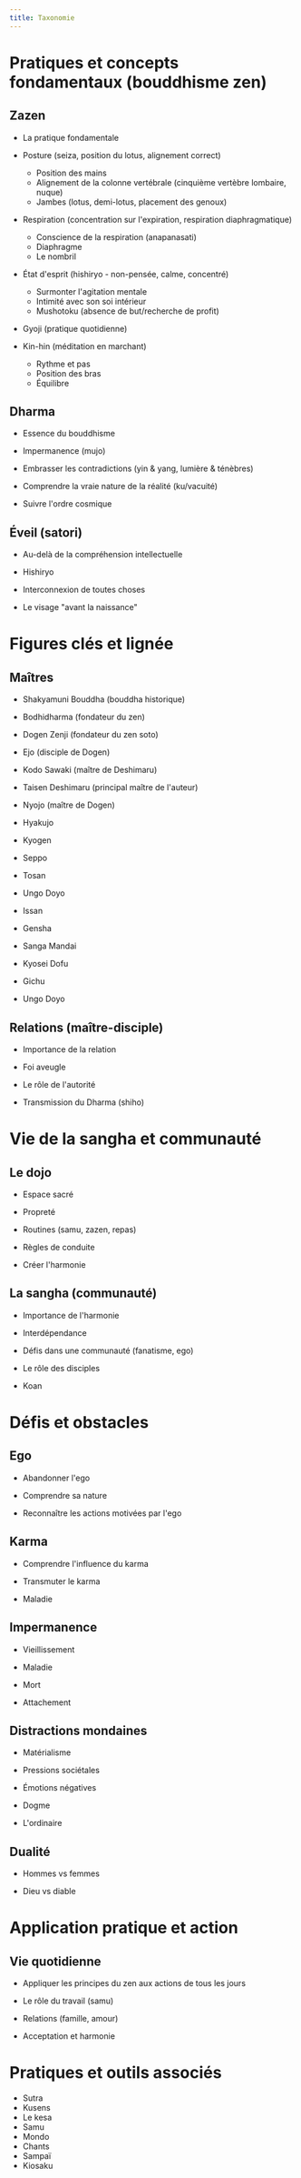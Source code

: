 ```yaml
---
title: Taxonomie
---
```

# Pratiques et concepts fondamentaux (bouddhisme zen)

## Zazen

* La pratique fondamentale

* Posture (seiza, position du lotus, alignement correct)
    * Position des mains
    * Alignement de la colonne vertébrale (cinquième vertèbre lombaire, nuque)
    * Jambes (lotus, demi-lotus, placement des genoux)

* Respiration (concentration sur l'expiration, respiration diaphragmatique)
    * Conscience de la respiration (anapanasati)
    * Diaphragme
    * Le nombril

* État d'esprit (hishiryo - non-pensée, calme, concentré)
    * Surmonter l'agitation mentale
    * Intimité avec son soi intérieur
    * Mushotoku (absence de but/recherche de profit)

* Gyoji (pratique quotidienne)

* Kin-hin (méditation en marchant)
    * Rythme et pas
    * Position des bras
    * Équilibre

## Dharma

* Essence du bouddhisme

* Impermanence (mujo)

* Embrasser les contradictions (yin & yang, lumière & ténèbres)

* Comprendre la vraie nature de la réalité (ku/vacuité)

* Suivre l'ordre cosmique

## Éveil (satori)

* Au-delà de la compréhension intellectuelle

* Hishiryo

* Interconnexion de toutes choses

* Le visage "avant la naissance"

# Figures clés et lignée

## Maîtres

* Shakyamuni Bouddha (bouddha historique)

* Bodhidharma (fondateur du zen)

* Dogen Zenji (fondateur du zen soto)

* Ejo (disciple de Dogen)

* Kodo Sawaki (maître de Deshimaru)

* Taisen Deshimaru (principal maître de l'auteur)

* Nyojo (maître de Dogen)

* Hyakujo

* Kyogen

* Seppo

* Tosan

* Ungo Doyo

* Issan

* Gensha

* Sanga Mandai

* Kyosei Dofu

* Gichu

* Ungo Doyo

## Relations (maître-disciple)

* Importance de la relation

* Foi aveugle

* Le rôle de l'autorité

* Transmission du Dharma (shiho)

# Vie de la sangha et communauté

## Le dojo

* Espace sacré

* Propreté

* Routines (samu, zazen, repas)

* Règles de conduite

* Créer l'harmonie

## La sangha (communauté)

* Importance de l'harmonie

* Interdépendance

* Défis dans une communauté (fanatisme, ego)

* Le rôle des disciples

* Koan

# Défis et obstacles

## Ego

* Abandonner l'ego

* Comprendre sa nature

* Reconnaître les actions motivées par l'ego

## Karma

* Comprendre l'influence du karma

* Transmuter le karma

* Maladie

## Impermanence

* Vieillissement

* Maladie

* Mort

* Attachement

## Distractions mondaines

* Matérialisme

* Pressions sociétales

* Émotions négatives

* Dogme

* L'ordinaire

## Dualité

* Hommes vs femmes

* Dieu vs diable

# Application pratique et action

## Vie quotidienne

* Appliquer les principes du zen aux actions de tous les jours

* Le rôle du travail (samu)

* Relations (famille, amour)

* Acceptation et harmonie

# Pratiques et outils associés

* Sutra
* Kusens
* Le kesa
* Samu
* Mondo
* Chants
* Sampaï
* Kiosaku
